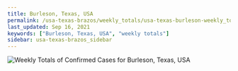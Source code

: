 ```yaml
---
title: Burleson, Texas, USA
permalink: /usa-texas-brazos/weekly_totals/usa-texas-burleson-weekly_totals.html
last_updated: Sep 16, 2021
keywords: ["Burleson, Texas, USA", "weekly totals"]
sidebar: usa-texas-brazos_sidebar
---
```


![Weekly Totals of Confirmed Cases for Burleson, Texas, USA](/covid_tracker/images/graphs/usa-texas-burleson-weekly_totals_graph.png)
